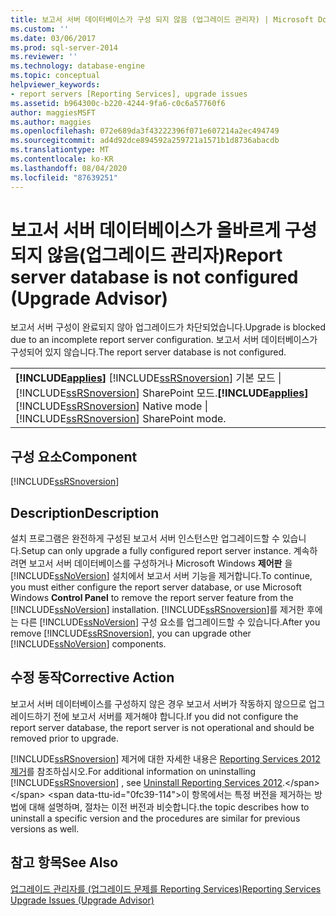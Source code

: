 ```yaml
---
title: 보고서 서버 데이터베이스가 구성 되지 않음 (업그레이드 관리자) | Microsoft Docs
ms.custom: ''
ms.date: 03/06/2017
ms.prod: sql-server-2014
ms.reviewer: ''
ms.technology: database-engine
ms.topic: conceptual
helpviewer_keywords:
- report servers [Reporting Services], upgrade issues
ms.assetid: b964300c-b220-4244-9fa6-c0c6a57760f6
author: maggiesMSFT
ms.author: maggies
ms.openlocfilehash: 072e689da3f43222396f071e607214a2ec494749
ms.sourcegitcommit: ad4d92dce894592a259721a1571b1d8736abacdb
ms.translationtype: MT
ms.contentlocale: ko-KR
ms.lasthandoff: 08/04/2020
ms.locfileid: "87639251"
---
```

# <a name="report-server-database-is-not-configured-upgrade-advisor"></a><span data-ttu-id="0fc39-102">보고서 서버 데이터베이스가 올바르게 구성되지 않음(업그레이드 관리자)</span><span class="sxs-lookup"><span data-stu-id="0fc39-102">Report server database is not configured (Upgrade Advisor)</span></span>
  <span data-ttu-id="0fc39-103">보고서 서버 구성이 완료되지 않아 업그레이드가 차단되었습니다.</span><span class="sxs-lookup"><span data-stu-id="0fc39-103">Upgrade is blocked due to an incomplete report server configuration.</span></span> <span data-ttu-id="0fc39-104">보고서 서버 데이터베이스가 구성되어 있지 않습니다.</span><span class="sxs-lookup"><span data-stu-id="0fc39-104">The report server database is not configured.</span></span>  
  
||  
|-|  
|<span data-ttu-id="0fc39-105">**[!INCLUDE[applies](../../includes/applies-md.md)]**  [!INCLUDE[ssRSnoversion](../../includes/ssrsnoversion-md.md)] 기본 모드 &#124; [!INCLUDE[ssRSnoversion](../../includes/ssrsnoversion-md.md)] SharePoint 모드.</span><span class="sxs-lookup"><span data-stu-id="0fc39-105">**[!INCLUDE[applies](../../includes/applies-md.md)]**  [!INCLUDE[ssRSnoversion](../../includes/ssrsnoversion-md.md)] Native mode &#124; [!INCLUDE[ssRSnoversion](../../includes/ssrsnoversion-md.md)] SharePoint mode.</span></span>|  
  
## <a name="component"></a><span data-ttu-id="0fc39-106">구성 요소</span><span class="sxs-lookup"><span data-stu-id="0fc39-106">Component</span></span>  
 [!INCLUDE[ssRSnoversion](../../includes/ssrsnoversion-md.md)]  
  
## <a name="description"></a><span data-ttu-id="0fc39-107">Description</span><span class="sxs-lookup"><span data-stu-id="0fc39-107">Description</span></span>  
 <span data-ttu-id="0fc39-108">설치 프로그램은 완전하게 구성된 보고서 서버 인스턴스만 업그레이드할 수 있습니다.</span><span class="sxs-lookup"><span data-stu-id="0fc39-108">Setup can only upgrade a fully configured report server instance.</span></span> <span data-ttu-id="0fc39-109">계속하려면 보고서 서버 데이터베이스를 구성하거나 Microsoft Windows **제어판** 을 [!INCLUDE[ssNoVersion](../../includes/ssnoversion-md.md)] 설치에서 보고서 서버 기능을 제거합니다.</span><span class="sxs-lookup"><span data-stu-id="0fc39-109">To continue, you must either configure the report server database, or use Microsoft Windows **Control Panel** to remove the report server feature from the [!INCLUDE[ssNoVersion](../../includes/ssnoversion-md.md)] installation.</span></span> <span data-ttu-id="0fc39-110">[!INCLUDE[ssRSnoversion](../../includes/ssrsnoversion-md.md)]를 제거한 후에는 다른 [!INCLUDE[ssNoVersion](../../includes/ssnoversion-md.md)] 구성 요소를 업그레이드할 수 있습니다.</span><span class="sxs-lookup"><span data-stu-id="0fc39-110">After you remove [!INCLUDE[ssRSnoversion](../../includes/ssrsnoversion-md.md)], you can upgrade other [!INCLUDE[ssNoVersion](../../includes/ssnoversion-md.md)] components.</span></span>  
  
## <a name="corrective-action"></a><span data-ttu-id="0fc39-111">수정 동작</span><span class="sxs-lookup"><span data-stu-id="0fc39-111">Corrective Action</span></span>  
 <span data-ttu-id="0fc39-112">보고서 서버 데이터베이스를 구성하지 않은 경우 보고서 서버가 작동하지 않으므로 업그레이드하기 전에 보고서 서버를 제거해야 합니다.</span><span class="sxs-lookup"><span data-stu-id="0fc39-112">If you did not configure the report server database, the report server is not operational and should be removed prior to upgrade.</span></span>  
  
 <span data-ttu-id="0fc39-113">[!INCLUDE[ssRSnoversion](../../includes/ssrsnoversion-md.md)] 제거에 대한 자세한 내용은 [Reporting Services 2012 제거](https://technet.microsoft.com/library/hh479745.aspx\(v=sql.11\))를 참조하십시오.</span><span class="sxs-lookup"><span data-stu-id="0fc39-113">For additional information on uninstalling [!INCLUDE[ssRSnoversion](../../includes/ssrsnoversion-md.md)] , see [Uninstall Reporting Services 2012](https://technet.microsoft.com/library/hh479745.aspx\(v=sql.11\)).</span></span> <span data-ttu-id="0fc39-114">이 항목에서는 특정 버전을 제거하는 방법에 대해 설명하며, 절차는 이전 버전과 비슷합니다.</span><span class="sxs-lookup"><span data-stu-id="0fc39-114">the topic describes how to uninstall a specific version and the procedures are similar for previous versions as well.</span></span>  
  
## <a name="see-also"></a><span data-ttu-id="0fc39-115">참고 항목</span><span class="sxs-lookup"><span data-stu-id="0fc39-115">See Also</span></span>  
 [<span data-ttu-id="0fc39-116">업그레이드 관리자를 &#40;업그레이드 문제를 Reporting Services&#41;</span><span class="sxs-lookup"><span data-stu-id="0fc39-116">Reporting Services Upgrade Issues &#40;Upgrade Advisor&#41;</span></span>](../../../2014/sql-server/install/reporting-services-upgrade-issues-upgrade-advisor.md)  
  
  
